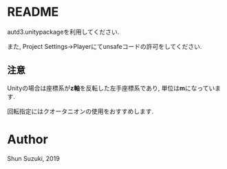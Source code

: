 # README #

autd3.unitypackageを利用してください.

また, Project Settings→Playerにてunsafeコードの許可をしてください.

## 注意 ##

Unityの場合は座標系が**z軸**を反転した左手座標系であり, 単位は**m**になっています.

回転指定にはクオータニオンの使用をおすすめします.

# Author #

Shun Suzuki, 2019